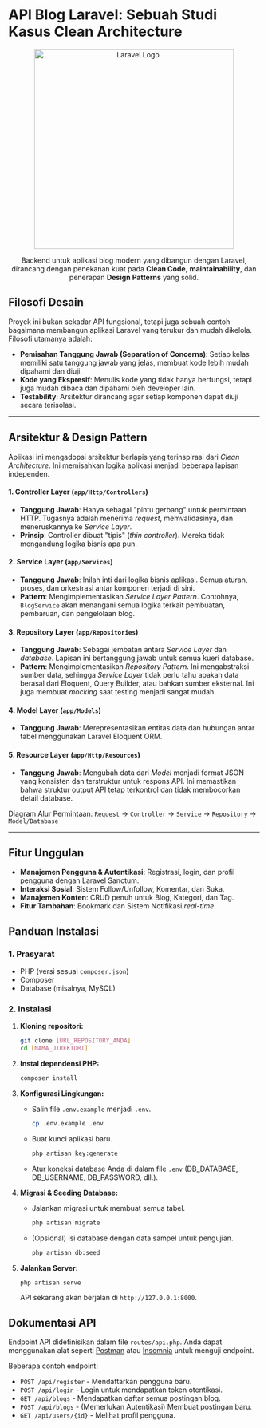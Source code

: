 # **API Blog Laravel: Sebuah Studi Kasus Clean Architecture**

<p align="center">
  <img src="https://raw.githubusercontent.com/laravel/art/master/logo-lockup/5%20SVG/2%20CMYK/1%20Full%20Color/laravel-logolockup-cmyk-red.svg" width="400" alt="Laravel Logo">
</p>
<p align="center">
    Backend untuk aplikasi blog modern yang dibangun dengan Laravel, dirancang dengan penekanan kuat pada <strong>Clean Code</strong>, <strong>maintainability</strong>, dan penerapan <strong>Design Patterns</strong> yang solid.
</p>

## Filosofi Desain

Proyek ini bukan sekadar API fungsional, tetapi juga sebuah contoh bagaimana membangun aplikasi Laravel yang terukur dan mudah dikelola. Filosofi utamanya adalah:

-   **Pemisahan Tanggung Jawab (Separation of Concerns)**: Setiap kelas memiliki satu tanggung jawab yang jelas, membuat kode lebih mudah dipahami dan diuji.
-   **Kode yang Ekspresif**: Menulis kode yang tidak hanya berfungsi, tetapi juga mudah dibaca dan dipahami oleh developer lain.
-   **Testability**: Arsitektur dirancang agar setiap komponen dapat diuji secara terisolasi.

---

## Arsitektur & Design Pattern

Aplikasi ini mengadopsi arsitektur berlapis yang terinspirasi dari _Clean Architecture_. Ini memisahkan logika aplikasi menjadi beberapa lapisan independen.

#### **1. Controller Layer (`app/Http/Controllers`)**

-   **Tanggung Jawab**: Hanya sebagai "pintu gerbang" untuk permintaan HTTP. Tugasnya adalah menerima _request_, memvalidasinya, dan meneruskannya ke _Service Layer_.
-   **Prinsip**: Controller dibuat "tipis" (_thin controller_). Mereka tidak mengandung logika bisnis apa pun.

#### **2. Service Layer (`app/Services`)**

-   **Tanggung Jawab**: Inilah inti dari logika bisnis aplikasi. Semua aturan, proses, dan orkestrasi antar komponen terjadi di sini.
-   **Pattern**: Mengimplementasikan _Service Layer Pattern_. Contohnya, `BlogService` akan menangani semua logika terkait pembuatan, pembaruan, dan pengelolaan blog.

#### **3. Repository Layer (`app/Repositories`)**

-   **Tanggung Jawab**: Sebagai jembatan antara _Service Layer_ dan _database_. Lapisan ini bertanggung jawab untuk semua kueri database.
-   **Pattern**: Mengimplementasikan _Repository Pattern_. Ini mengabstraksi sumber data, sehingga _Service Layer_ tidak perlu tahu apakah data berasal dari Eloquent, Query Builder, atau bahkan sumber eksternal. Ini juga membuat _mocking_ saat testing menjadi sangat mudah.

#### **4. Model Layer (`app/Models`)**

-   **Tanggung Jawab**: Merepresentasikan entitas data dan hubungan antar tabel menggunakan Laravel Eloquent ORM.

#### **5. Resource Layer (`app/Http/Resources`)**

-   **Tanggung Jawab**: Mengubah data dari _Model_ menjadi format JSON yang konsisten dan terstruktur untuk respons API. Ini memastikan bahwa struktur output API tetap terkontrol dan tidak membocorkan detail database.

Diagram Alur Permintaan:
`Request` -> `Controller` -> `Service` -> `Repository` -> `Model/Database`

---

## Fitur Unggulan

-   **Manajemen Pengguna & Autentikasi**: Registrasi, login, dan profil pengguna dengan Laravel Sanctum.
-   **Interaksi Sosial**: Sistem Follow/Unfollow, Komentar, dan Suka.
-   **Manajemen Konten**: CRUD penuh untuk Blog, Kategori, dan Tag.
-   **Fitur Tambahan**: Bookmark dan Sistem Notifikasi _real-time_.

## Panduan Instalasi

### 1. Prasyarat

-   PHP (versi sesuai `composer.json`)
-   Composer
-   Database (misalnya, MySQL)

### 2. Instalasi

1.  **Kloning repositori:**

    ```bash
    git clone [URL_REPOSITORY_ANDA]
    cd [NAMA_DIREKTORI]
    ```

2.  **Instal dependensi PHP:**

    ```bash
    composer install
    ```

3.  **Konfigurasi Lingkungan:**

    -   Salin file `.env.example` menjadi `.env`.
        ```bash
        cp .env.example .env
        ```
    -   Buat kunci aplikasi baru.
        ```bash
        php artisan key:generate
        ```
    -   Atur koneksi database Anda di dalam file `.env` (DB_DATABASE, DB_USERNAME, DB_PASSWORD, dll.).

4.  **Migrasi & Seeding Database:**

    -   Jalankan migrasi untuk membuat semua tabel.
        ```bash
        php artisan migrate
        ```
    -   (Opsional) Isi database dengan data sampel untuk pengujian.
        ```bash
        php artisan db:seed
        ```

5.  **Jalankan Server:**
    ```bash
    php artisan serve
    ```
    API sekarang akan berjalan di `http://127.0.0.1:8000`.

## Dokumentasi API

Endpoint API didefinisikan dalam file `routes/api.php`. Anda dapat menggunakan alat seperti [Postman](https://www.postman.com/) atau [Insomnia](https://insomnia.rest/) untuk menguji endpoint.

Beberapa contoh endpoint:

-   `POST /api/register` - Mendaftarkan pengguna baru.
-   `POST /api/login` - Login untuk mendapatkan token otentikasi.
-   `GET /api/blogs` - Mendapatkan daftar semua postingan blog.
-   `POST /api/blogs` - (Memerlukan Autentikasi) Membuat postingan baru.
-   `GET /api/users/{id}` - Melihat profil pengguna.
